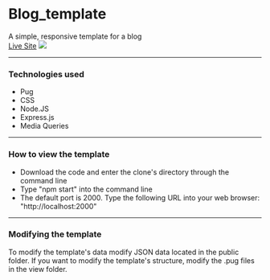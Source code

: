 # Blog_template

A simple, responsive template for a blog
<br>
<a href = "https://blog-template12.herokuapp.com/">Live Site</a>
<img src = "Readme-assets/full-website.gif" />

<hr />
<h3>Technologies used</h3>
<ul>
    <li>
        Pug
    </li>
    <li>
        CSS
    </li>
    <li>
        Node.JS
    </li>
    <li>
        Express.js
    </li>
    <li>
        Media Queries
    </li>
</ul>
<hr />
<h3>How to view the template</h3>
<ul>
    <li>
        Download the code and enter the clone's directory through the command line
    </li>
    <li>
        Type "npm start" into the command line
    </li>
    <li>
        The default port is 2000. Type the following URL into your web browser: "http://localhost:2000"
    </li>
</ul>
<hr />
<h3> Modifying the template </h3>
<p>To modify the template's data modify JSON data located in the public folder. If you want to modify the template's structure, modify the .pug files in the view folder.</p>
